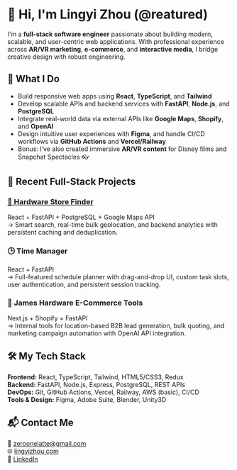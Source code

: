 # 👋 Hi, I'm Lingyi Zhou (@reatured)

I'm a **full-stack software engineer** passionate about building modern, scalable, and user-centric web applications. With professional experience across **AR/VR marketing**, **e-commerce**, and **interactive media**, I bridge creative design with robust engineering.

## 🧠 What I Do
- Build responsive web apps using **React**, **TypeScript**, and **Tailwind**
- Develop scalable APIs and backend services with **FastAPI**, **Node.js**, and **PostgreSQL**
- Integrate real-world data via external APIs like **Google Maps**, **Shopify**, and **OpenAI**
- Design intuitive user experiences with **Figma**, and handle CI/CD workflows via **GitHub Actions** and **Vercel/Railway**
- Bonus: I’ve also created immersive **AR/VR content** for Disney films and Snapchat Spectacles 👓

## 🚀 Recent Full-Stack Projects
### [🔧 Hardware Store Finder](https://reatured.github.io/Search-on-google-map)
React + FastAPI + PostgreSQL + Google Maps API  
→ Smart search, real-time bulk geolocation, and backend analytics with persistent caching and deduplication.

### 🕒 Time Manager
React + FastAPI  
→ Full-featured schedule planner with drag-and-drop UI, custom task slots, user authentication, and persistent session tracking.

### 🛒 James Hardware E-Commerce Tools
Next.js + Shopify + FastAPI  
→ Internal tools for location-based B2B lead generation, bulk quoting, and marketing campaign automation with OpenAI API integration.

## 🛠️ My Tech Stack
**Frontend:** React, TypeScript, Tailwind, HTML5/CSS3, Redux  
**Backend:** FastAPI, Node.js, Express, PostgreSQL, REST APIs  
**DevOps:** Git, GitHub Actions, Vercel, Railway, AWS (basic), CI/CD  
**Tools & Design:** Figma, Adobe Suite, Blender, Unity3D

## 📬 Contact Me
📧 zeroonelatte@gmail.com  
🌐 [lingyizhou.com](https://lingyizhou.com)  
🔗 [LinkedIn](https://www.linkedin.com/in/lingyizhou/)

<!---
reatured/reatured is a ✨ special ✨ repository because its `README.md` (this file) appears on your GitHub profile.
--->
